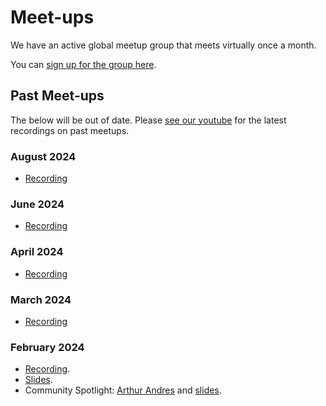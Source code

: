 # Meet-ups

We have an active global meetup group that meets virtually once a month.

You can [sign up for the group here](https://www.meetup.com/global-hamilton-open-source-user-group-meetup/).

## Past Meet-ups
The below will be out of date. Please [see our youtube](https://www.youtube.com/@dagworks-inc) for the latest recordings on past meetups.


### August 2024
- [Recording](https://youtu.be/3LREcaewZbo?feature=shared)

### June 2024
- [Recording](https://youtu.be/SsrIIM1ed4w?feature=shared)

### April 2024
- [Recording](https://youtu.be/_-yXfnBtrlg?feature=shared)

### March 2024
- [Recording](https://youtu.be/IJByeN41xHs?feature=shared)

### February 2024
- [Recording](https://www.youtube.com/watch?v=ks672Lm0CJo).
- [Slides](https://github.com/skrawcz/talks/files/14351139/Hamilton.February.2024.Meetup.pdf).
- Community Spotlight: [Arthur Andres](https://www.linkedin.com/in/0x26res/) and [slides](https://dagworks-inc.github.io/meetups/hamilton-02202024/arthur_tradewell.html#/).
